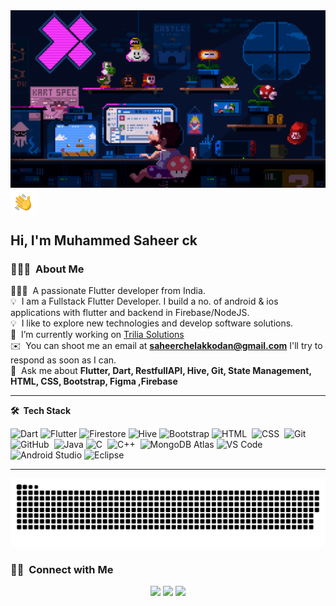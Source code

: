 
<img alt="Night Coding" src="asset/225813708-98b745f2-7d22-48cf-9150-083f1b00d6c9.gif" />
<img alt="Night Coding" src="asset/Hand Wave.gif" width='40' align="center"/><h2>Hi, I'm Muhammed Saheer ck</h2>

### 👨🏻‍💻 &nbsp;About Me
<!-- <h3 align="center">A passionate Flutter developer from India</h3> -->
👨🏻‍💻 &nbsp;A passionate Flutter developer from India.\
💡 &nbsp;I am a Fullstack Flutter Developer. I build a no. of android &  ios applications with flutter and backend in Firebase/NodeJS.\
💡 &nbsp;I like to explore new technologies and develop software solutions.\
🔭 &nbsp;I’m currently working on [Trilia Solutions](https://triliasolutions.com/)\
✉️ &nbsp;You can shoot me an email at **saheerchelakkodan@gmail.com** I'll try to respond as soon as I can.\
💬 &nbsp;Ask me about **Flutter, Dart, RestfullAPI, Hive, Git, State Management, HTML, CSS, Bootstrap, Figma ,Firebase**

         
***

**🛠 &nbsp;Tech Stack**

  ![Dart](https://img.shields.io/badge/-Dart-333333?style=flat&logo=Dart&logoColor=007ACC)
  ![Flutter](https://img.shields.io/badge/-Flutter-333333?style=flat&logo=flutter&logoColor=007ACC)
  ![Firestore](https://img.shields.io/badge/-Firestore-333333?style=flat&logo=firebase)
  ![Hive](https://img.shields.io/badge/-Hive-333333?style=flat&logo=Hive)
  ![Bootstrap](https://img.shields.io/badge/-Bootstrap-05122A?style=flat&logo=bootstrap&logoColor=563D7C)
  ![HTML](https://img.shields.io/badge/-HTML-05122A?style=flat&logo=HTML5)&nbsp;
  ![CSS](https://img.shields.io/badge/-CSS-05122A?style=flat&logo=CSS3&logoColor=1572B6)&nbsp;
  ![Git](https://img.shields.io/badge/-Git-05122A?style=flat&logo=git)&nbsp;
  ![GitHub](https://img.shields.io/badge/-GitHub-05122A?style=flat&logo=github)&nbsp;
  ![Java](https://img.shields.io/badge/-Java-333333?style=flat&logo=Java&logoColor=007ACC)
  ![C](https://img.shields.io/badge/-C-05122A?style=flat&logo=C&logoColor=A8B9CC)&nbsp;
  ![C++](https://img.shields.io/badge/-C++-05122A?style=flat&logo=C%2B%2B&logoColor=00599C)&nbsp;
  ![MongoDB Atlas](https://img.shields.io/badge/-MongoDB%20Atlas-333333?style=flat&logo=mongodb)
  ![VS Code](https://img.shields.io/badge/-VS%20Code-333333?style=flat&logo=visual-studio-code&logoColor=007ACC)
  ![Android Studio](https://img.shields.io/badge/-Android%20Studio-333333?style=flat&logo=android-studio)
  ![Eclipse](https://img.shields.io/badge/-Eclipse-333333?style=flat&logo=eclipse)
 
***
<picture>
 <source media="(prefers-color-scheme: dark)" srcset="asset/snake-dark.svg">
 <img alt="snake!" src="asset/snake.svg">
</picture>

### 🤝🏻 &nbsp;Connect with Me

<p align="center">
<!-- <a href="https://www.adityavsingh.com"><img src="https://img.shields.io/badge/-adityavsingh.com-3423A6?style=flat&logo=Google-Chrome&logoColor=white"/></a> -->
<a href="https://www.linkedin.com/in/muhammedsaheerck/"><img src="https://img.shields.io/badge/-Muhammed%20Saheer%20CK-0077B5?style=flat&logo=Linkedin&logoColor=white"/></a>
<a href="mailto:saheerchelakkodan@gmail.com"><img src="https://img.shields.io/badge/-saheerchelakkodan@gmail.com-D14836?style=flat&logo=Gmail&logoColor=white"/></a>
<a href="https://www.instagram.com/sa___heer/"><img src="https://img.shields.io/badge/-@sa___heer-E4405F?style=flat&logo=Instagram&logoColor=white"/></a>
</p>
